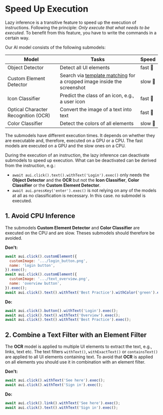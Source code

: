 # Speed Up Execution

Lazy inference is a transitive feature to speed up the execution of instructions. Following the principle: <i>Only execute that what needs to be executed</i>. To benefit from this feature, you have to write the commands in a certain way.

Our AI model consists of the following submodels:

| Model | Tasks | Speed |
|-------|-------|-------|
| Object Detector | Detect all UI elements | fast :rocket: |
| Custom Element Detector | Search via [template matching](https://en.wikipedia.org/wiki/Template_matching) for a cropped image inside the screenshot | slow :snail: |
| Icon Classifier | Predict the class of an icon, e.g., a user icon  | fast :rocket: |
| Optical Character Recognition (OCR) | Convert the image of a text into text | fast :rocket: |
| Color Classifier | Detect the colors of all elements | slow :snail: |

The submodels have different execution times. It depends on whether they are executable and, therefore, executed on a GPU or a CPU. The fast models are executed on a GPU and the slow ones on a CPU.

During the execution of an instruction, the lazy inference can deactivate submodels to speed up execution. What can be deactivated can be derived from the instruction, e.g.:
- `await aui.click().text().withText('Login').exec()` only needs the <b>Object Detector</b> and the <b>OCR</b> but not the <b>Icon Classifier</b>, <b>Color Classifier</b> or the <b>Custom Element Detector</b>.
- `await aui.pressKey('enter').exec()` is not relying on any of the models at all as no classification is necessary. In this case. no submodel is executed. 

## 1. Avoid CPU Inference

The submodels <b>Custom Element Detector</b> and <b>Color Classifier</b> are executed on the CPU and are slow. Theses submodels should therefore be avoided.

<b>Don't:</b>

```javascript
await aui.click().customElement({
  customImage: '.../login_button.png', 
  name: 'login button',
}).exec();
await aui.click().customElement({
  customImage: '.../text_overview.png', 
  name: 'overview button',
}).exec();
await aui.click().text().withText('Best Practice').withColor('green').exec();
```

<b>Do:</b>

```javascript
await aui.click().button().withText('Login').exec();
await aui.click().text().withText('Overview').exec();
await aui.click().text().withText('Best Practice').exec();
```

## 2. Combine a Text Filter with an Element Filter

The <b>OCR</b> model is applied to multiple UI elements to extract the text, e.g., links, text etc. The text filters `withText()`, `withExactText()` or `containsText()` are applied to all UI elements containing text. To avoid that <b>OCR</b> is applied on all elements you should use it in combination with an element filter. 

<b>Don't:</b>

```javascript
await aui.click().withText('See here').exec();
await aui.click().withText('Sign in').exec();
```

<b>Do:</b>

```javascript
await aui.click().link().withText('See here').exec();
await aui.click().text().withText('Sign in').exec();
```
